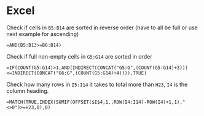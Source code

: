 # Excel

Check if cells in `B5:B14` are sorted in reverse order (have to all be full or use next example for ascending)

```xlsx
=AND(B5:B13>=B6:B14)
```

Check if full non-empty cells in `G5:G14` are sorted in order

```xlsx
=IF(COUNT(G5:G14)>1,AND(INDIRECT(CONCAT("G5:G",(COUNT(G5:G14)+3)))<=INDIRECT(CONCAT("G6:G",(COUNT(G5:G14)+4)))),TRUE)
```

Check how many rows in `I5:I14` it takes to total more than `H23`, `I4` is the column heading.

```xlsx
=MATCH(TRUE,INDEX(SUMIF(OFFSET($I$4,1,,ROW(I4:I14)-ROW(I4)+1,1),"<>0")>=H23,0),0)
```
